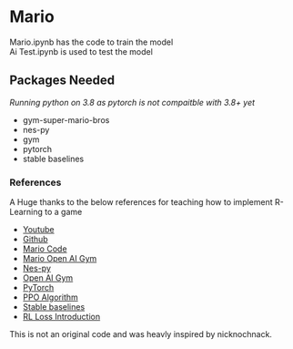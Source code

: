 # Mario

Mario.ipynb has the code to train the model<br>
Ai Test.ipynb is used to test the model

## Packages Needed
_Running python on 3.8 as pytorch is not compaitble with 3.8+ yet_
- gym-super-mario-bros
- nes-py
- gym
- pytorch
- stable baselines

### References
A Huge thanks to the below references for teaching how to implement R-Learning to a game
- [Youtube](https://www.youtube.com/watch?v=dWmJ5CXSKdw)
- [Github](https://github.com/nicknochnack)
- [Mario Code](https://github.com/nicknochnack/MarioRL)
- [Mario Open AI Gym](https://pypi.org/project/gym-super-mario-bros/)
- [Nes-py](https://pypi.org/project/nes-py/)
- [Open AI Gym](https://gymnasium.farama.org/)
- [PyTorch](https://pytorch.org/get-started/locally/)
- [PPO Algorithm](https://stable-baselines3.readthedocs.io/en/master/modules/ppo.html)
- [Stable baselines](https://stable-baselines3.readthedocs.io/en/master/guide/install.html)
- [RL Loss Introduction](https://spinningup.openai.com/en/latest/spinningup/rl_intro3.html)


This is not an original code and was heavly inspired by nicknochnack.
